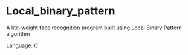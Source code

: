 # Local_binary_pattern
A lite-weight face recognition program built using Local Binary Pattern algorithm

Language: C
